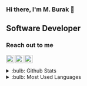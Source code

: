 ### Hi there, I'm M. Burak 👋
## Software Developer

### Reach out to me

[<img  width="22" src="https://unpkg.com/simple-icons@v4/icons/youtube.svg" align="left" />][youtube]
[<img  width="22" src="https://unpkg.com/simple-icons@v4/icons/twitter.svg" align="left" />][twitter]
[<img  width="22" src="https://unpkg.com/simple-icons@v4/icons/linkedin.svg" align="left" />][linkedin]

<br />
<br />

<details>
<summary>:bulb: Github Stats</summary>
<img src="https://github-readme-stats.vercel.app/api?username=mburakdndr&&show_icons=true&title_color=ffffff&icon_color=bb2acf&text_color=daf7dc&bg_color=151515">
</details>

<details>
<summary>:bulb:  Most Used Languages</summary>
<img src="https://github-readme-stats.vercel.app/api/top-langs/?username=mburakdndr&layout=compact" >
</details>

[twitter]: https://twitter.com/mburakdndr
[youtube]: https://www.youtube.com/c/desponres
[linkedin]: https://www.linkedin.com/in/mburakdndr/
